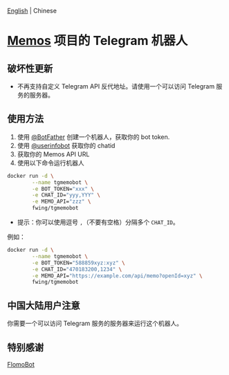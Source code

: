 [English](README.md) | Chinese

# [Memos](https://github.com/usememos/memos) 项目的 Telegram 机器人

## 破坏性更新

- 不再支持自定义 Telegram API 反代地址。请使用一个可以访问 Telegram 服务的服务器。

## 使用方法

1. 使用 [@BotFather](https://t.me/BotFather) 创建一个机器人，获取你的 bot token.
2. 使用 [@userinfobot](https://t.me/userinfobot) 获取你的 chatid
3. 获取你的 Memos API URL
4. 使用以下命令运行机器人

```bash
docker run -d \
        --name tgmemobot \
        -e BOT_TOKEN="xxx" \
        -e CHAT_ID="yyy,YYY" \
        -e MEMO_API="zzz" \
        fwing/tgmemobot
```

- 提示：你可以使用逗号 `,`（不要有空格）分隔多个 `CHAT_ID`。

例如：

```bash
docker run -d \
        --name tgmemobot \
        -e BOT_TOKEN="588859xyz:xyz" \
        -e CHAT_ID="470183200,1234" \
        -e MEMO_API="https://example.com/api/memo?openId=xyz" \
        fwing/tgmemobot
```

## 中国大陆用户注意

你需要一个可以访问 Telegram 服务的服务器来运行这个机器人。

## 特别感谢

[FlomoBot](https://github.com/wogong/flomobot)